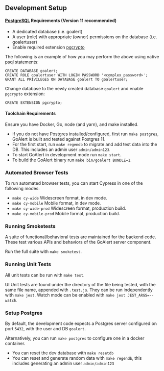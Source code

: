 ## Development Setup

#### [PostgreSQL](https://www.postgresql.org/) Requirements (Version 11 recommended)

- A dedicated database (i.e. goalert)
- A user (role) with appropriate (owner) permissions on the database (i.e. goalertuser)
- Enable required extension [pgcrypto](https://www.postgresql.org/docs/11/pgcrypto.html)

The following is an example of how you may perform the above using native psql statements:

```
CREATE DATABASE goalert;
CREATE ROLE goalertuser WITH LOGIN PASSWORD '<complex_password>';
GRANT ALL PRIVILEGES ON DATABASE goalert TO goalertuser;
```

Change database to the newly created database `goalert` and enable `pgcrypto` extension:

```
CREATE EXTENSION pgcrypto;
```

#### Toolchain Requirements

Ensure you have Docker, Go, node (and yarn), and make installed.

- If you do not have Postgres installed/configured, first run `make postgres`, GoAlert is built and tested against Postgres 11.
- For the first start, run `make regendb` to migrate and add test data into the DB. This includes an admin user `admin/admin123`.
- To start GoAlert in development mode run `make start`.
- To build the GoAlert binary run `make bin/goalert BUNDLE=1`.

### Automated Browser Tests

To run automated browser tests, you can start Cypress in one of the following modes:

- `make cy-wide` Widescreen format, in dev mode.
- `make cy-mobile` Mobile format, in dev mode.
- `make cy-wide-prod` Widescreen format, production build.
- `make cy-mobile-prod` Mobile format, production build.

### Running Smoketests

A suite of functional/behavioral tests are maintained for the backend code. These test various APIs and behaviors
of the GoAlert server component.

Run the full suite with `make smoketest`.

### Running Unit Tests

All unit tests can be run with `make test`.

UI Unit tests are found under the directory of the file being tested, with the same file name, appended with `.test.js`. They can be run independently with `make jest`. Watch mode can be enabled with `make jest JEST_ARGS=--watch`.

### Setup Postgres

By default, the development code expects a Postgres server configured on port `5432`, with the user and DB `goalert`.

Alternatively, you can run `make postgres` to configure one in a docker container.

- You can reset the dev database with `make resetdb`
- You can reset and generate random data with `make regendb`, this includes generating an admin user `admin/admin123`
